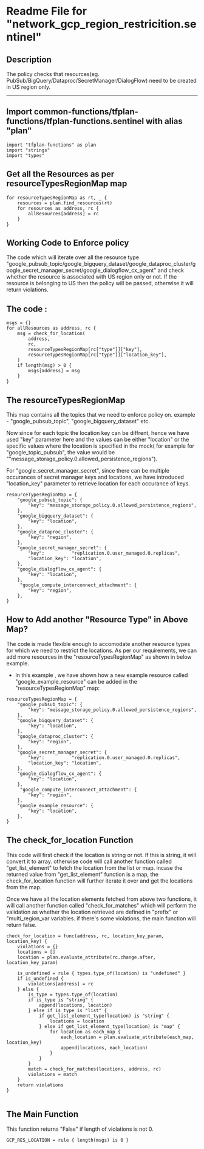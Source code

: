 # Readme File for "network_gcp_region_restricition.sentinel"

## Description


The policy checks that resources(eg. PubSub/BigQuery/Dataproc/SecretManager/DialogFlow) need to be created in US region only.


-------


## Import common-functions/tfplan-functions/tfplan-functions.sentinel with alias "plan"
```
import "tfplan-functions" as plan
import "strings"
import "types"
```

## Get all the Resources as per resourceTypesRegionMap map
```
for resourceTypesRegionMap as rt, _ {
	resources = plan.find_resources(rt)
	for resources as address, rc {
		allResources[address] = rc
	}
}
```

## Working Code to Enforce policy

The code which will iterate over all the resource type "google_pubsub_topic/google_bigquery_dataset/google_dataproc_cluster/google_secret_manager_secret/google_dialogflow_cx_agent" and check whether the resource is associated with US region only or not. 
If the resource is belonging to US then the policy will be passed, otherwise it will return violations.

## The code :

```
msgs = {}
for allResources as address, rc {
	msg = check_for_location(
		address,
		rc,
		resourceTypesRegionMap[rc["type"]]["key"],
		resourceTypesRegionMap[rc["type"]]["location_key"],
	)
	if length(msg) > 0 {
		msgs[address] = msg
	}
}
```

## The resourceTypesRegionMap
This map contains all the topics that we need to enforce policy on. example - "google_pubsub_topic", "google_bigquery_dataset" etc.

Now since for each topic the location key can be diffrent, hence we have used "key" parameter here and the values can be either "location" or the specific values where the location is specified in the mock( for example for "google_topic_pubsub", the value would be ""message_storage_policy.0.allowed_persistence_regions").

For "google_secret_manager_secret", since there can be multiple occurances of secret manager keys and locations, we have introduced "location_key" parameter to retrieve location for each occurance of keys.


```
resourceTypesRegionMap = {
	"google_pubsub_topic": {
		"key": "message_storage_policy.0.allowed_persistence_regions",
	},
	"google_bigquery_dataset": {
		"key": "location",
	},
	"google_dataproc_cluster": {
		"key": "region",
	},
	"google_secret_manager_secret": {
		"key":          "replication.0.user_managed.0.replicas",
		"location_key": "location",
	},
	"google_dialogflow_cx_agent": {
		"key": "location",
	},
	 "google_compute_interconnect_attachment": {
		"key": "region",
	},
}
```
## How to Add another "Resource Type" in Above Map?
The code is made flexible enough to accomodate another resource types for which we need to restrict the locations.
As per our requirements, we can add more resources in the  "resourceTypesRegionMap" as shown in below example.
- In this example , we have shown how a new example resource called "google_example_resource" can be added in the "resourceTypesRegionMap" map:
```
resourceTypesRegionMap = {
	"google_pubsub_topic": {
		"key": "message_storage_policy.0.allowed_persistence_regions",
	},
	"google_bigquery_dataset": {
		"key": "location",
	},
	"google_dataproc_cluster": {
		"key": "region",
	},
	"google_secret_manager_secret": {
		"key":          "replication.0.user_managed.0.replicas",
		"location_key": "location",
	},
    "google_dialogflow_cx_agent": {
		"key": "location",
	},
	 "google_compute_interconnect_attachment": {
		"key": "region",
	},
    "google_example_resource": {
		"key": "location",
	},
}
```

## The check_for_location Function
This code will first check if the location is string or not. If this is string, it will convert it to array. otherwise code will call another function called "get_list_element" to fetch the location from the list or map.
incase the returned value from "get_list_element" function is a map, the  check_for_location function will further iterate it over and get the locations from the map.

Once we have all the location elements fetched from above two functions, it will call another function called "check_for_matches" which will perform the validation as whether the location retrieved are defined in "prefix" or "multi_region_var variables. if there's some violations, the main function will return false.

```
check_for_location = func(address, rc, location_key_param, location_key) {
	violations = {}
	locations = []
	location = plan.evaluate_attribute(rc.change.after, location_key_param)

	is_undefined = rule { types.type_of(location) is "undefined" }
	if is_undefined {
		violations[address] = rc
	} else {
		is_type = types.type_of(location)
		if is_type is "string" {
			append(locations, location)
		} else if is_type is "list" {
			if get_list_element_type(location) is "string" {
				locations = location
			} else if get_list_element_type(location) is "map" {
				for location as each_map {
					each_location = plan.evaluate_attribute(each_map, location_key)
					append(locations, each_location)
				}
			}
		}
		match = check_for_matches(locations, address, rc)
		violations = match
	}
	return violations
}


```
## The Main Function
This function returns "False" if length of violations is not 0.

```
GCP_RES_LOCATION = rule { length(msgs) is 0 }

```